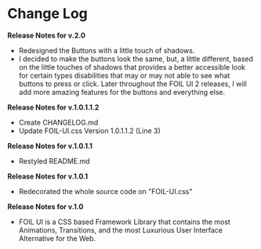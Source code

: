 # Change Log 

**Release Notes for v.2.0**
* Redesigned the Buttons with a little touch of shadows.
* I decided to make the buttons look the same, but, a little different, based on the little touches of shadows that provides a better accessible look for certain types disabilities that may or may not able to see what buttons to press or click.  Later throughout the  FOIL UI 2 releases,  I will add more amazing features for the buttons and everything else. 

**Release Notes for v.1.0.1.1.2** 

* Create CHANGELOG.md
* Update FOIL-UI.css Version 1.0.1.1.2 (Line 3)

**Release Notes for v.1.0.1.1** 

* Restyled README.md


**Release Notes for v.1.0.1** 

* Redecorated the whole source code on "FOIL-UI.css"




**Release Notes for v.1.0** 

* FOIL UI is a CSS based Framework Library that contains the most Animations, Transitions, and the most Luxurious User Interface Alternative for the Web. 
